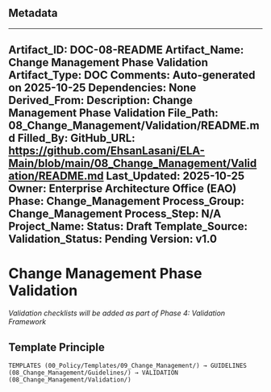 ## Metadata
---
Artifact_ID: DOC-08-README
Artifact_Name: Change Management Phase Validation
Artifact_Type: DOC
Comments: Auto-generated on 2025-10-25
Dependencies: None
Derived_From: 
Description: Change Management Phase Validation
File_Path: 08_Change_Management/Validation/README.md
Filled_By: 
GitHub_URL: https://github.com/EhsanLasani/ELA-Main/blob/main/08_Change_Management/Validation/README.md
Last_Updated: 2025-10-25
Owner: Enterprise Architecture Office (EAO)
Phase: Change_Management
Process_Group: Change_Management
Process_Step: N/A
Project_Name: 
Status: Draft
Template_Source: 
Validation_Status: Pending
Version: v1.0
---
# Change Management Phase Validation

*Validation checklists will be added as part of Phase 4: Validation Framework*

## Template Principle
```
TEMPLATES (00_Policy/Templates/09_Change_Management/) → GUIDELINES (08_Change_Management/Guidelines/) → VALIDATION (08_Change_Management/Validation/)
```
